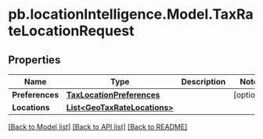 # pb.locationIntelligence.Model.TaxRateLocationRequest
## Properties

Name | Type | Description | Notes
------------ | ------------- | ------------- | -------------
**Preferences** | [**TaxLocationPreferences**](TaxLocationPreferences.md) |  | [optional] 
**Locations** | [**List&lt;GeoTaxRateLocations&gt;**](GeoTaxRateLocations.md) |  | 

[[Back to Model list]](../README.md#documentation-for-models) [[Back to API list]](../README.md#documentation-for-api-endpoints) [[Back to README]](../README.md)

